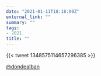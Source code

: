 ```yaml
---
date: "2021-01-11T18:18:00Z"
external_link: ""
summary: ""
tags:
- 2021
title: ""
---
```

{{< tweet 1348575114657296385 >}}

[@dondealban](https://twitter.com/dondealban/status/1348575114657296385)